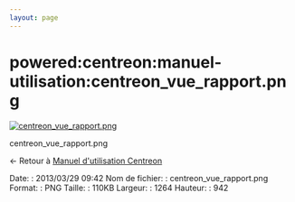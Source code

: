 ```yaml
---
layout: page
---
```


powered:centreon:manuel-utilisation:centreon\_vue\_rapport.png
==============================================================

[![centreon\_vue\_rapport.png](../../..//assets/media/powered/centreon/manuel-utilisation/centreon_vue_rapport.png@cache=&w=900&h=670 "centreon_vue_rapport.png")](../../..//assets/media/powered/centreon/manuel-utilisation/centreon_vue_rapport.png@cache= "Afficher le fichier original")

centreon\_vue\_rapport.png

← Retour à [Manuel d'utilisation
Centreon](../../../../centreon/manuel-utilisation/start.html "centreon:manuel-utilisation:start")

Date:
:   2013/03/29 09:42
Nom de fichier:
:   centreon\_vue\_rapport.png
Format:
:   PNG
Taille:
:   110KB
Largeur:
:   1264
Hauteur:
:   942

